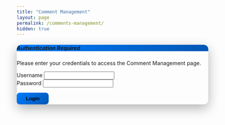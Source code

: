 ```yaml
---
title: "Comment Management"
layout: page
permalink: /comments-management/
hidden: true
---
```


<!-- Authentication Modal -->
<div class="modal fade" id="authModal" tabindex="-1" aria-labelledby="authModalLabel" aria-hidden="true" data-bs-backdrop="static" data-bs-keyboard="false">
  <div class="modal-dialog modal-dialog-centered">
    <div class="modal-content">
      <div class="modal-header bg-primary text-white">
        <h5 class="modal-title" id="authModalLabel">
          <i class="fas fa-lock me-2"></i>Authentication Required
        </h5>
      </div>
      <div class="modal-body">
        <p class="text-muted mb-3">Please enter your credentials to access the Comment Management page.</p>
        <form id="auth-form">
          <div class="mb-3">
            <label for="username" class="form-label">Username</label>
            <input type="text" class="form-control" id="username" required>
          </div>
          <div class="mb-3">
            <label for="password" class="form-label">Password</label>
            <input type="password" class="form-control" id="password" required>
          </div>
          <div id="auth-error" class="alert alert-danger" style="display: none;">
            Invalid username or password. Please try again.
          </div>
        </form>
      </div>
      <div class="modal-footer">
        <button type="button" class="btn btn-primary" id="login-btn">
          <i class="fas fa-sign-in-alt me-2"></i>Login
        </button>
      </div>
    </div>
  </div>
</div>

<!-- Main Content (Hidden until authenticated) -->
<div id="main-content" style="display: none;">

# Comment Management

<div class="d-flex justify-content-between align-items-center mb-4">
  <h1>Comment Management</h1>
  <button class="btn btn-outline-danger" onclick="authManager.logout()">
    <i class="fas fa-sign-out-alt me-2"></i>Logout
  </button>
</div>

This page allows you to manage comments across all blog posts, including backup and restore functionality.

## Backup Comments

Click the button below to download all comments from your browser's local storage as a JSON file.

<div class="mb-4">
  <button id="backup-all-comments" class="btn btn-primary">
    <i class="fas fa-download me-2"></i>Backup All Comments
  </button>
</div>

## Restore Comments

To restore comments from a backup file, select the JSON file and click restore.

<div class="mb-4">
  <input type="file" id="restore-file" accept=".json" class="form-control mb-2" style="max-width: 400px;">
  <button id="restore-comments" class="btn btn-success" disabled>
    <i class="fas fa-upload me-2"></i>Restore Comments
  </button>
</div>

## Comment Statistics

<div id="comment-stats" class="card">
  <div class="card-header">
    <h5 class="mb-0">Comment Statistics</h5>
  </div>
  <div class="card-body">
    <div id="stats-content">
      <p class="text-muted">Loading statistics...</p>
    </div>
  </div>
</div>

## Individual Post Comments

<div id="post-comments" class="mt-4">
  <h4>Comments by Post</h4>
  <div id="post-comments-list">
    <p class="text-muted">Loading post comments...</p>
  </div>
</div>

<script>
class CommentManager {
  constructor() {
    this.init();
  }

  init() {
    this.setupEventListeners();
    this.loadStatistics();
    this.loadPostComments();
  }

  setupEventListeners() {
    // Backup button
    const backupBtn = document.getElementById('backup-all-comments');
    if (backupBtn) {
      backupBtn.addEventListener('click', () => this.backupAllComments());
    }

    // Restore file input
    const restoreFile = document.getElementById('restore-file');
    const restoreBtn = document.getElementById('restore-comments');
    
    if (restoreFile) {
      restoreFile.addEventListener('change', (e) => {
        restoreBtn.disabled = !e.target.files.length;
      });
    }

    if (restoreBtn) {
      restoreBtn.addEventListener('click', () => this.restoreComments());
    }
  }

  getAllComments() {
    const allComments = [];
    
    // Get all localStorage keys that start with 'comments_'
    for (let i = 0; i < localStorage.length; i++) {
      const key = localStorage.key(i);
      if (key && key.startsWith('comments_')) {
        try {
          const comments = JSON.parse(localStorage.getItem(key));
          if (Array.isArray(comments)) {
            allComments.push(...comments);
          }
        } catch (error) {
          console.error(`Error parsing comments from ${key}:`, error);
        }
      }
    }
    
    return allComments;
  }

  backupAllComments() {
    const allComments = this.getAllComments();
    
    if (allComments.length === 0) {
      this.showNotification('No comments found to backup.', 'warning');
      return;
    }

    const backupData = {
      exportDate: new Date().toISOString(),
      totalComments: allComments.length,
      comments: allComments
    };

    const dataStr = JSON.stringify(backupData, null, 2);
    const dataBlob = new Blob([dataStr], {type: 'application/json'});
    const url = URL.createObjectURL(dataBlob);
    const link = document.createElement('a');
    link.href = url;
    link.download = `comments_backup_${new Date().toISOString().split('T')[0]}.json`;
    link.click();
    URL.revokeObjectURL(url);

    this.showNotification(`Successfully backed up ${allComments.length} comments!`, 'success');
  }

  restoreComments() {
    const fileInput = document.getElementById('restore-file');
    const file = fileInput.files[0];
    
    if (!file) {
      this.showNotification('Please select a file to restore.', 'warning');
      return;
    }

    const reader = new FileReader();
    reader.onload = (e) => {
      try {
        const backupData = JSON.parse(e.target.result);
        
        if (!backupData.comments || !Array.isArray(backupData.comments)) {
          throw new Error('Invalid backup file format');
        }

        // Group comments by post
        const commentsByPost = {};
        backupData.comments.forEach(comment => {
          if (!commentsByPost[comment.postId]) {
            commentsByPost[comment.postId] = [];
          }
          commentsByPost[comment.postId].push(comment);
        });

        // Restore comments to localStorage
        let restoredCount = 0;
        Object.keys(commentsByPost).forEach(postId => {
          const storageKey = `comments_${postId}`;
          localStorage.setItem(storageKey, JSON.stringify(commentsByPost[postId]));
          restoredCount += commentsByPost[postId].length;
        });

        this.showNotification(`Successfully restored ${restoredCount} comments!`, 'success');
        
        // Refresh statistics
        this.loadStatistics();
        this.loadPostComments();
        
        // Clear file input
        fileInput.value = '';
        document.getElementById('restore-comments').disabled = true;
        
      } catch (error) {
        this.showNotification('Error restoring comments. Please check the file format.', 'error');
        console.error('Restore error:', error);
      }
    };
    reader.readAsText(file);
  }

  loadStatistics() {
    const allComments = this.getAllComments();
    const statsContent = document.getElementById('stats-content');
    
    if (!statsContent) return;

    const totalComments = allComments.length;
    const uniqueAuthors = new Set(allComments.map(c => c.email)).size;
    const uniquePosts = new Set(allComments.map(c => c.postId)).size;
    
    // Get recent comments (last 7 days)
    const weekAgo = new Date();
    weekAgo.setDate(weekAgo.getDate() - 7);
    const recentComments = allComments.filter(c => new Date(c.date) > weekAgo).length;

    statsContent.innerHTML = `
      <div class="row">
        <div class="col-md-3">
          <div class="text-center">
            <h3 class="text-primary">${totalComments}</h3>
            <p class="text-muted">Total Comments</p>
          </div>
        </div>
        <div class="col-md-3">
          <div class="text-center">
            <h3 class="text-success">${uniqueAuthors}</h3>
            <p class="text-muted">Unique Authors</p>
          </div>
        </div>
        <div class="col-md-3">
          <div class="text-center">
            <h3 class="text-info">${uniquePosts}</h3>
            <p class="text-muted">Posts with Comments</p>
          </div>
        </div>
        <div class="col-md-3">
          <div class="text-center">
            <h3 class="text-warning">${recentComments}</h3>
            <p class="text-muted">Comments (7 days)</p>
          </div>
        </div>
      </div>
    `;
  }

  loadPostComments() {
    const allComments = this.getAllComments();
    const container = document.getElementById('post-comments-list');
    
    if (!container) return;

    if (allComments.length === 0) {
      container.innerHTML = '<p class="text-muted">No comments found.</p>';
      return;
    }

    // Group comments by post
    const commentsByPost = {};
    allComments.forEach(comment => {
      if (!commentsByPost[comment.postId]) {
        commentsByPost[comment.postId] = [];
      }
      commentsByPost[comment.postId].push(comment);
    });

    let html = '';
    Object.keys(commentsByPost).forEach(postId => {
      const comments = commentsByPost[postId];
      const postTitle = this.getPostTitle(postId);
      
      html += `
        <div class="card mb-3">
          <div class="card-header d-flex justify-content-between align-items-center">
            <h6 class="mb-0">${postTitle}</h6>
            <span class="badge bg-primary">${comments.length} comments</span>
          </div>
          <div class="card-body">
            <div class="row">
              <div class="col-md-6">
                <strong>Latest Comment:</strong><br>
                <small class="text-muted">${comments[0].author} - ${new Date(comments[0].date).toLocaleDateString()}</small>
              </div>
              <div class="col-md-6">
                <button class="btn btn-sm btn-outline-primary" onclick="commentManager.exportPostComments('${postId}')">
                  <i class="fas fa-download me-1"></i>Export
                </button>
                <button class="btn btn-sm btn-outline-danger" onclick="commentManager.clearPostComments('${postId}')">
                  <i class="fas fa-trash me-1"></i>Clear
                </button>
              </div>
            </div>
          </div>
        </div>
      `;
    });

    container.innerHTML = html;
  }

  getPostTitle(postId) {
    // Try to get post title from localStorage or use postId
    const postData = localStorage.getItem(`post_${postId}`);
    if (postData) {
      try {
        const data = JSON.parse(postData);
        return data.title || postId;
      } catch (error) {
        return postId;
      }
    }
    return postId;
  }

  exportPostComments(postId) {
    const storageKey = `comments_${postId}`;
    const comments = JSON.parse(localStorage.getItem(storageKey) || '[]');
    
    if (comments.length === 0) {
      this.showNotification('No comments found for this post.', 'warning');
      return;
    }

    const backupData = {
      postId: postId,
      exportDate: new Date().toISOString(),
      totalComments: comments.length,
      comments: comments
    };

    const dataStr = JSON.stringify(backupData, null, 2);
    const dataBlob = new Blob([dataStr], {type: 'application/json'});
    const url = URL.createObjectURL(dataBlob);
    const link = document.createElement('a');
    link.href = url;
    link.download = `comments_${postId.replace(/[^a-zA-Z0-9]/g, '_')}_${new Date().toISOString().split('T')[0]}.json`;
    link.click();
    URL.revokeObjectURL(url);

    this.showNotification(`Exported ${comments.length} comments for this post!`, 'success');
  }

  clearPostComments(postId) {
    if (confirm('Are you sure you want to clear all comments for this post? This action cannot be undone.')) {
      const storageKey = `comments_${postId}`;
      localStorage.removeItem(storageKey);
      
      this.showNotification('Comments cleared successfully!', 'success');
      this.loadStatistics();
      this.loadPostComments();
    }
  }

  showNotification(message, type = 'info') {
    const notification = document.createElement('div');
    notification.className = `alert alert-${type === 'success' ? 'success' : type === 'warning' ? 'warning' : type === 'error' ? 'danger' : 'info'} alert-dismissible fade show position-fixed`;
    notification.style.cssText = 'top: 20px; right: 20px; z-index: 9999; min-width: 300px;';
    notification.innerHTML = `
      ${message}
      <button type="button" class="btn-close" data-bs-dismiss="alert"></button>
    `;
    
    document.body.appendChild(notification);
    
    setTimeout(() => {
      if (notification.parentNode) {
        notification.remove();
      }
    }, 3000);
  }
}

// Initialize comment manager when DOM is loaded
let commentManager;
document.addEventListener('DOMContentLoaded', () => {
  commentManager = new CommentManager();
});
</script>

<style>
.card {
  border: 1px solid #dee2e6;
  border-radius: 8px;
}

.card-header {
  background-color: #f8f9fa;
  border-bottom: 1px solid #dee2e6;
}

.btn-sm {
  padding: 0.25rem 0.5rem;
  font-size: 0.875rem;
}

.badge {
  font-size: 0.75em;
}

.text-primary { color: #007bff !important; }
.text-success { color: #28a745 !important; }
.text-info { color: #17a2b8 !important; }
.text-warning { color: #ffc107 !important; }
</style>

</div> <!-- End of main-content -->

<!-- Authentication Script -->
<script>
class AuthManager {
  constructor() {
    this.credentials = {
      username: 'ranjodh',
      password: 'sukhpreetkaur'
    };
    this.init();
  }

  init() {
    // Check if already authenticated
    if (this.isAuthenticated()) {
      this.showMainContent();
      return;
    }

    // Show authentication modal immediately
    this.showAuthModal();
  }

  isAuthenticated() {
    return localStorage.getItem('cm_auth') === 'true';
  }

  showAuthModal() {
    const modalElement = document.getElementById('authModal');
    if (modalElement) {
      // Show modal manually for better reliability
      modalElement.style.display = 'block';
      modalElement.classList.add('show');
      document.body.classList.add('modal-open');
      
      // Add backdrop
      const backdrop = document.createElement('div');
      backdrop.className = 'modal-backdrop fade show';
      backdrop.id = 'authModalBackdrop';
      document.body.appendChild(backdrop);
      
      // Focus on username field
      setTimeout(() => {
        const usernameInput = document.getElementById('username');
        if (usernameInput) usernameInput.focus();
      }, 100);

      // Setup event listeners
      this.setupAuthListeners();
    }
  }

  setupAuthListeners() {
    const loginBtn = document.getElementById('login-btn');
    const authForm = document.getElementById('auth-form');
    const usernameInput = document.getElementById('username');
    const passwordInput = document.getElementById('password');

    // Login button click
    loginBtn.addEventListener('click', () => this.authenticate());

    // Enter key in form
    authForm.addEventListener('keypress', (e) => {
      if (e.key === 'Enter') {
        this.authenticate();
      }
    });

    // Clear error on input
    [usernameInput, passwordInput].forEach(input => {
      input.addEventListener('input', () => {
        document.getElementById('auth-error').style.display = 'none';
      });
    });
  }

  authenticate() {
    const username = document.getElementById('username').value.trim();
    const password = document.getElementById('password').value.trim();
    const errorDiv = document.getElementById('auth-error');

    // Validate credentials
    if (username === this.credentials.username && password === this.credentials.password) {
      // Store authentication
      localStorage.setItem('cm_auth', 'true');
      
      // Hide modal
      const modalElement = document.getElementById('authModal');
      if (modalElement) {
        modalElement.style.display = 'none';
        modalElement.classList.remove('show');
        document.body.classList.remove('modal-open');
        
        // Remove backdrop
        const backdrop = document.getElementById('authModalBackdrop');
        if (backdrop) {
          backdrop.remove();
        }
      }
      
      // Show main content
      this.showMainContent();
      
      // Clear form
      document.getElementById('auth-form').reset();
      errorDiv.style.display = 'none';
    } else {
      // Show error
      errorDiv.style.display = 'block';
      document.getElementById('password').value = '';
      document.getElementById('password').focus();
    }
  }

  showMainContent() {
    document.getElementById('main-content').style.display = 'block';
    
    // Initialize comment manager
    if (typeof CommentManager !== 'undefined') {
      commentManager = new CommentManager();
    }
  }

  logout() {
    localStorage.removeItem('cm_auth');
    window.location.reload();
  }
}

// Initialize authentication when DOM is loaded
let authManager;
document.addEventListener('DOMContentLoaded', () => {
  authManager = new AuthManager();
});
</script>

<style>
/* Authentication Modal Styling */
#authModal .modal-content {
  border-radius: 12px;
  border: none;
  box-shadow: 0 10px 30px rgba(0,0,0,0.3);
}

#authModal .modal-header {
  background: linear-gradient(135deg, #007bff, #0056b3);
  border-radius: 12px 12px 0 0;
}

#authModal .form-control:focus {
  border-color: #007bff;
  box-shadow: 0 0 0 0.2rem rgba(0, 123, 255, 0.25);
}

#authModal .btn-primary {
  background: linear-gradient(135deg, #007bff, #0056b3);
  border: none;
  border-radius: 8px;
  padding: 0.5rem 1.5rem;
  font-weight: 600;
}

#authModal .btn-primary:hover {
  background: linear-gradient(135deg, #0056b3, #004085);
  transform: translateY(-1px);
  box-shadow: 0 4px 8px rgba(0,0,0,0.2);
}

/* Prevent modal from being closed by clicking outside or pressing escape */
#authModal[data-bs-backdrop="static"] {
  pointer-events: none;
}

#authModal .modal-dialog {
  pointer-events: auto;
}
</style>
